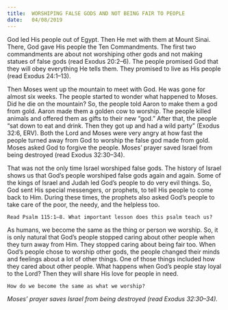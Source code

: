 ```yaml
---
title:  WORSHIPING FALSE GODS AND NOT BEING FAIR TO PEOPLE
date:   04/08/2019
---
```


God led His people out of Egypt. Then He met with them at Mount Sinai. There, God gave His people the Ten Commandments. The first two commandments are about not worshiping other gods and not making statues of false gods (read Exodus 20:2–6). The people promised God that they will obey everything He tells them. They promised to live as His people (read Exodus 24:1–13). 

Then Moses went up the mountain to meet with God. He was gone for almost six weeks. The people started to wonder what happened to Moses. Did he die on the mountain? So, the people told Aaron to make them a god from gold. Aaron made them a golden cow to worship. The people killed animals and offered them as gifts to their new “god.” After that, the people “sat down to eat and drink. Then they got up and had a wild party” (Exodus 32:6, ERV). Both the Lord and Moses were very angry at how fast the people turned away from God to worship the false god made from gold. Moses asked God to forgive the people. Moses’ prayer saved Israel from being destroyed (read Exodus 32:30–34). 

That was not the only time Israel worshiped false gods. The history of Israel shows us that God’s people worshiped false gods again and again. Some of the kings of Israel and Judah led God’s people to do very evil things. So, God sent His special messengers, or prophets, to tell His people to come back to Him. During these times, the prophets also asked God’s people to take care of the poor, the needy, and the helpless too. 

`Read Psalm 115:1–8. What important lesson does this psalm teach us?`

As humans, we become the same as the thing or person we worship. So, it is only natural that God’s people stopped caring about other people when they turn away from Him. They stopped caring about being fair too. When God’s people chose to worship other gods, the people changed their minds and feelings about a lot of other things. One of those things included how they cared about other people. What happens when God’s people stay loyal to the Lord? Then they will share His love for people in need. 

`How do we become the same as what we worship?`

_Moses’ prayer saves Israel from being destroyed (read Exodus 32:30–34)._